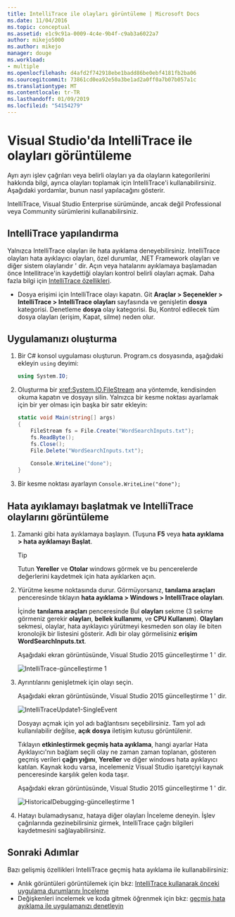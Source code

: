 ```yaml
---
title: IntelliTrace ile olayları görüntüleme | Microsoft Docs
ms.date: 11/04/2016
ms.topic: conceptual
ms.assetid: e1c9c91a-0009-4c4e-9b4f-c9ab3a6022a7
author: mikejo5000
ms.author: mikejo
manager: douge
ms.workload:
- multiple
ms.openlocfilehash: d4afd2f742918ebe1badd86be0ebf4181fb2ba06
ms.sourcegitcommit: 73861cd0ea92e50a3be1ad2a0ff0a7b07b057a1c
ms.translationtype: MT
ms.contentlocale: tr-TR
ms.lasthandoff: 01/09/2019
ms.locfileid: "54154279"
---
```

# <a name="view-events-with-intellitrace-in-visual-studio"></a>Visual Studio'da IntelliTrace ile olayları görüntüleme
Ayrı ayrı işlev çağrıları veya belirli olayları ya da olayların kategorilerini hakkında bilgi, ayrıca olayları toplamak için IntelliTrace'i kullanabilirsiniz. Aşağıdaki yordamlar, bunun nasıl yapılacağını gösterir.  
  
 IntelliTrace, Visual Studio Enterprise sürümünde, ancak değil Professional veya Community sürümlerini kullanabilirsiniz.  
  
##  <a name="GettingStarted"></a> IntelliTrace yapılandırma  
 Yalnızca IntelliTrace olayları ile hata ayıklama deneyebilirsiniz. IntelliTrace olayları hata ayıklayıcı olayları, özel durumlar, .NET Framework olayları ve diğer sistem olaylarıdır ' dir. Açın veya hatalarını ayıklamaya başlamadan önce Intellitrace'in kaydettiği olayları kontrol belirli olayları açmak. Daha fazla bilgi için [IntelliTrace özellikleri](../debugger/intellitrace-features.md).  
  
 - Dosya erişimi için IntelliTrace olayı kapatın. Git **Araçlar > Seçenekler > IntelliTrace > IntelliTrace olayları** sayfasında ve genişletin **dosya** kategorisi. Denetleme **dosya** olay kategorisi. Bu, Kontrol edilecek tüm dosya olayları (erişim, Kapat, silme) neden olur.

## <a name="create-your-app"></a>Uygulamanızı oluşturma
  
1.  Bir C# konsol uygulaması oluşturun. Program.cs dosyasında, aşağıdaki ekleyin `using` deyimi:  
  
    ```csharp  
    using System.IO;  
    ```  
  
2.  Oluşturma bir <xref:System.IO.FileStream> ana yöntemde, kendisinden okuma kapatın ve dosyayı silin. Yalnızca bir kesme noktası ayarlamak için bir yer olması için başka bir satır ekleyin:  
  
    ```csharp  
    static void Main(string[] args)  
    {  
        FileStream fs = File.Create("WordSearchInputs.txt");  
        fs.ReadByte();  
        fs.Close();  
        File.Delete("WordSearchInputs.txt");  
  
        Console.WriteLine("done");  
    }  
    ```  
  
3.  Bir kesme noktası ayarlayın `Console.WriteLine("done");`  

## <a name="start-debugging-and-view-intellitrace-events"></a>Hata ayıklamayı başlatmak ve IntelliTrace olaylarını görüntüleme
  
1.  Zamanki gibi hata ayıklamaya başlayın. (Tuşuna **F5** veya **hata ayıklama > hata ayıklamayı Başlat**.  
  
    > [!TIP]
    >  Tutun **Yereller** ve **Otolar** windows görmek ve bu pencerelerde değerlerini kaydetmek için hata ayıklarken açın.  
  
2.  Yürütme kesme noktasında durur. Görmüyorsanız, **tanılama araçları** penceresinde tıklayın **hata ayıklama > Windows > IntelliTrace olayları**.  
  
     İçinde **tanılama araçları** penceresinde Bul **olayları** sekme (3 sekme görmeniz gerekir **olayları**, **bellek kullanımı**, ve **CPU Kullanım**). **Olayları** sekmesi, olaylar, hata ayıklayıcı yürütmeyi kesmeden son olay ile biten kronolojik bir listesini gösterir. Adlı bir olay görmelisiniz **erişim WordSearchInputs.txt**.  
  
     Aşağıdaki ekran görüntüsünde, Visual Studio 2015 güncelleştirme 1 ' dir.  
  
     ![IntelliTrace&#45;güncelleştirme 1](../debugger/media/intellitrace-update1.png "IntelliTrace-güncelleştirme 1")  
  
3.  Ayrıntılarını genişletmek için olayı seçin.  
  
     Aşağıdaki ekran görüntüsünde, Visual Studio 2015 güncelleştirme 1 ' dir.  
  
     ![IntelliTraceUpdate1&#45;SingleEvent](../debugger/media/intellitraceupdate1-singleevent.png "IntelliTraceUpdate1 SingleEvent")  
  
     Dosyayı açmak için yol adı bağlantısını seçebilirsiniz. Tam yol adı kullanılabilir değilse, **açık dosya** iletişim kutusu görüntülenir.  
  
     Tıklayın **etkinleştirmek geçmiş hata ayıklama**, hangi ayarlar Hata Ayıklayıcı'nın bağlam seçili olay ne zaman zaman toplanan, gösteren geçmiş verileri **çağrı yığını**, **Yereller** ve diğer windows hata ayıklayıcı katılan. Kaynak kodu varsa, incelemeniz Visual Studio işaretçiyi kaynak penceresinde karşılık gelen koda taşır.  
  
     Aşağıdaki ekran görüntüsünde, Visual Studio 2015 güncelleştirme 1 ' dir.  
  
     ![HistoricalDebugging&#45;güncelleştirme 1](../debugger/media/historicaldebugging-update1.png "HistoricalDebugging-güncelleştirme 1")  
  
4.  Hatayı bulamadıysanız, hataya diğer olayları İnceleme deneyin. İşlev çağrılarında gezinebilirsiniz girmek, IntelliTrace çağrı bilgileri kaydetmesini sağlayabilirsiniz. 
  
## <a name="next-steps"></a>Sonraki Adımlar

Bazı gelişmiş özellikleri IntelliTrace geçmiş hata ayıklama ile kullanabilirsiniz:

 - Anlık görüntüleri görüntülemek için bkz: [IntelliTrace kullanarak önceki uygulama durumlarını İnceleme](../debugger/view-historical-application-state.md)
 - Değişkenleri incelemek ve koda gitmek öğrenmek için bkz: [geçmiş hata ayıklama ile uygulamanızı denetleyin](../debugger/historical-debugging-inspect-app.md)
